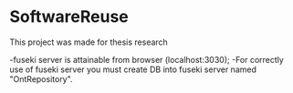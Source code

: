 # SoftwareReuse
This project was made for thesis research

-fuseki server is attainable from browser (localhost:3030);
-For correctly use of fuseki server you must create DB into fuseki 
server named "OntRepository".
